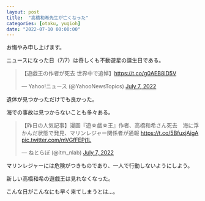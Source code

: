 ```yaml
---
layout: post
title:  "高橋和希先生が亡くなった"
categories: [otaku, yugioh]
date: "2022-07-10 00:00:00"
---
```


お悔やみ申し上げます。

ニュースになった日（7/7）は奇しくも不動遊星の誕生日である。

<blockquote class="twitter-tweet tw-align-center"><p lang="ja" dir="ltr">【遊戯王の作者が死去 世界中で追悼】<a href="https://t.co/g0AEB8lD5V">https://t.co/g0AEB8lD5V</a></p>&mdash; Yahoo!ニュース (@YahooNewsTopics) <a href="https://twitter.com/YahooNewsTopics/status/1544968714931429376?ref_src=twsrc%5Etfw">July 7, 2022</a></blockquote> <script async src="https://platform.twitter.com/widgets.js" charset="utf-8"></script>

遺体が見つかっただけでも良かった。

海での事故は見つからないことも多々ある。

<blockquote class="twitter-tweet tw-align-center"><p lang="ja" dir="ltr">【昨日の人気記事】漫画『遊☆戯☆王』作者、高橋和希さん死去　海に浮かんだ状態で発見、マリンレジャー関係者が通報 <a href="https://t.co/5BfuxjAigA">https://t.co/5BfuxjAigA</a> <a href="https://t.co/mVGfFEPj1L">pic.twitter.com/mVGfFEPj1L</a></p>&mdash; ねとらぼ (@itm_nlab) <a href="https://twitter.com/itm_nlab/status/1545090380365848576?ref_src=twsrc%5Etfw">July 7, 2022</a></blockquote> <script async src="https://platform.twitter.com/widgets.js" charset="utf-8"></script>

マリンレジャーには危険がつきものであり、一人で行動しないようにしよう。

新しい高橋和希の遊戯王は見れなくなった。

こんな日がこんなにも早く来てしまうとは...。
